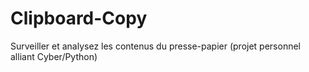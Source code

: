 # Clipboard-Copy
Surveiller et analysez les contenus du presse-papier (projet personnel alliant Cyber/Python)
